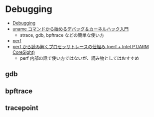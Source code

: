 # Debugging

- [Debugging](https://linux-kernel-labs.github.io/refs/heads/master/lectures/debugging.html)
- [uname コマンドから始めるデバッグ＆カーネルハック入門](https://kernhack.hatenablog.com/entry/2019/12/01/120907)
  - strace, gdb, bpftrace などの簡単な使い方
- [perf](http://www.brendangregg.com/perf.html)
- [perf から読み解くプロセッサトレースの仕組み (perf + Intel PT/ARM CoreSight)](https://qiita.com/RKX1209/items/41758b6dcac6fb2fcee6)
  - perf 内部の話で使い方ではないが、読み物としてはおすすめ

## gdb

## bpftrace

## tracepoint
